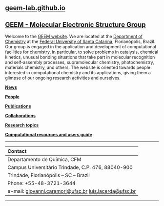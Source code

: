 ## [geem-lab.github.io](https://geem-lab.github.io/)

## [GEEM - Molecular Electronic Structure Group](https://geem-lab.github.io/)

Welcome to the [GEEM website](https://geem-lab.github.io/). We are located at the [Department of Chemistry](https://qmc.ufsc.br/) at the [Federal University of Santa Catarina](https://ufsc.br/), Florianópolis, Brazil. Our group is engaged in the application and development of computational facilities for chemistry, in particular, to solve problems in catalysis, chemical kinetics, unusual bonding situations that take part in molecular recognition and self-assembly processes, supramolecular chemistry, photochemistry, materials chemistry, and others. The website is oriented towards people interested in computational chemistry and its applications, giving them a glimpse of our ongoing research activities and ourselves.

**[News](news.md)**

**[People](people.md)**

**[Publications](publications.md)**

**[Collaborations](collaborations.md)**

**[Research topics](research.md)**

**[Computational resources and users guide]()**


***

| **Contact** |
| :-------- | 
| Departamento de Química, CFM  | 
| Campus Universitário Trindade, C.P. 476, 88040-900 | 
| Trindade, Florianópolis – SC – Brazil | 
| Phone: +55-48-3721-3644 |
| e-mail: giovanni.caramori@ufsc.br luis.lacerda@ufsc.br |

***


